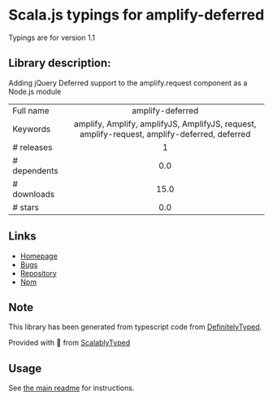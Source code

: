 
# Scala.js typings for amplify-deferred

Typings are for version 1.1

## Library description:
Adding jQuery Deferred support to the amplify.request component as a Node.js module

|                    |                 |
| ------------------ | :-------------: |
| Full name          | amplify-deferred |
| Keywords           | amplify, Amplify, amplifyJS, AmplifyJS, request, amplify-request, amplify-deferred, deferred |
| # releases         | 1 |
| # dependents       | 0.0 |
| # downloads        | 15.0 |
| # stars            | 0.0 |

## Links
- [Homepage](https://github.com/laurentiustamate94/amplify-deferred)
- [Bugs](https://github.com/laurentiustamate94/amplify-deferred/issues)
- [Repository](https://github.com/laurentiustamate94/amplify-deferred)
- [Npm](https://www.npmjs.com/package/amplify-deferred)
    


## Note
This library has been generated from typescript code from [DefinitelyTyped](https://definitelytyped.org).

Provided with :purple_heart: from [ScalablyTyped](https://github.com/oyvindberg/ScalablyTyped)

## Usage
See [the main readme](../../readme.md) for instructions.


